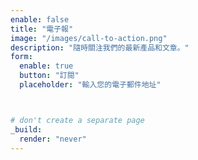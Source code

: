 ```yaml
---
enable: false
title: "電子報"
image: "/images/call-to-action.png"
description: "隨時關注我們的最新產品和文章。"
form:
  enable: true
  button: "訂閱"
  placeholder: "輸入您的電子郵件地址"



# don't create a separate page
_build:
  render: "never"
---
```


